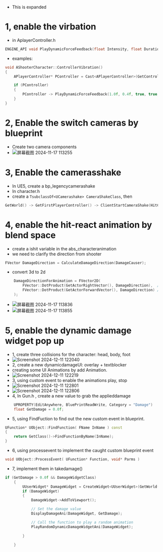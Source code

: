 - This is expanded
# 1, enable the virbation
- in AplayerController.h
```c++
ENGINE_API void PlayDynamicForceFeedback(float Intensity, float Duration, bool bAffectsLeftLarge, bool bAffectsLeftSmall, bool bAffectsRightLarge, bool bAffectsRightSmall, TEnumAsByte<EDynamicForceFeedbackAction::Type> Action, FLatentActionInfo LatentInfo);
```
- examples:
```c++
void AShooterCharacter::ControllerVibration()
{
	APlayerController* PController = Cast<APlayerController>(GetController());

	if (PController)
	{
		PController -> PlayDynamicForceFeedback(1.0f, 0.4f, true, true, true, true);
	}
}
```
# 2, Enable the switch cameras by blueprint
- Create two camera components
- ![屏幕截图 2024-11-17 113255](https://github.com/user-attachments/assets/0e1d884c-3ca3-4458-9a42-4a1b46a5af05)
# 3, Enable the camerasshake
- In UE5, create a bp_legencycamerashake
- In character.h
- create a `TsubclassOf<UCamerashake> CameraShakeClass`, then
```c++
GetWorld() -> GetFirstPlayerController() -> ClientStartCameraShake(HitCameraShakeClass);
```
# 4, enable the hit-react animation by blend space
- create a ishit variable in the abs_characteranimation
- we need to clarify the direction from shooter
```c++
FVector DamageDirection = CalculateDamageDirection(DamageCauser);
```
- convert 3d to 2d
```c++
	DamageDirectionForAnimation = FVector2D(
		FVector::DotProduct(GetActorRightVector(), DamageDirection),  // X (Left/Right)
		FVector::DotProduct(GetActorForwardVector(), DamageDirection) // Y (Front/Back)
	);
``` 
- ![屏幕截图 2024-11-17 113836](https://github.com/user-attachments/assets/2bc02d25-0a63-400d-949b-992e62d84440) 
- ![屏幕截图 2024-11-17 113855](https://github.com/user-attachments/assets/728ec433-ad59-4dc0-9e74-fbc259ecfcb5)
# 5, enable the dynamic damage widget pop up
- 1, create three collisions for the character: head, body, foot
- ![Screenshot 2024-12-11 122040](https://github.com/user-attachments/assets/e2d87176-aa59-4af1-8c9f-7a99aad0905d)
- 2, create a new dynamicdamageUI: overlay + textblocker
- creating some UI Animations by add Animation.
- ![Screenshot 2024-12-11 122219](https://github.com/user-attachments/assets/1d47f58d-2da7-4494-863e-74d1fc0fbe2f)
- 3, using custom event to enable the animations play, stop
- ![Screenshot 2024-12-11 122801](https://github.com/user-attachments/assets/d243e9d9-3e7c-47bf-b048-d5dccf5c950a)
- ![Screenshot 2024-12-11 122806](https://github.com/user-attachments/assets/26dfc028-e17c-4e0b-88f3-94dc3d98fe61)
- 4, In Gun.h , create a new value to grab the applieddamage
```c++
	UPROPERTY(EditAnywhere, BluePrintReadWrite, Category = "Damage")
	float GetDamage = 0.0f;
```
- 5, using FindFuction to find out the new custom event in blueprint.
```c++
UFunction* UObject::FindFunction( FName InName ) const
{
	return GetClass()->FindFunctionByName(InName);
}
```
- 6, using processevent to implement the caught custom blueprint event 
```c++
void UObject::ProcessEvent( UFunction* Function, void* Parms )
```
- 7, implement them in takedamage()
```c++
if (GetDamage > 0.0f && DamageWidgetClass)
	{
		UUserWidget* DamageWidget = CreateWidget<UUserWidget>(GetWorld(), DamageWidgetClass);
        if (DamageWidget)
        {
            DamageWidget->AddToViewport();

			// Set the damage value
			DisplayDamageAni(DamageWidget, GetDamage);

			// Call the function to play a random animation
		    PlayRandomDynamicDamageWidgetAni(DamageWidget);
			
        }
            
    }
```



